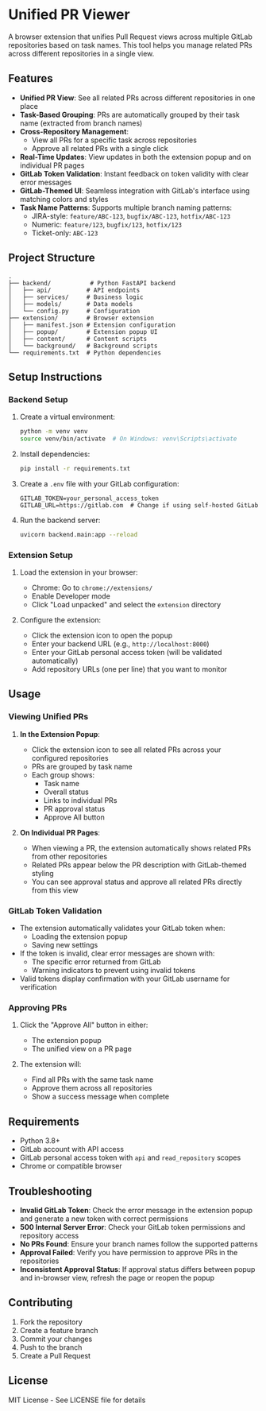 # Unified PR Viewer

A browser extension that unifies Pull Request views across multiple GitLab repositories based on task names. This tool helps you manage related PRs across different repositories in a single view.

## Features

- **Unified PR View**: See all related PRs across different repositories in one place
- **Task-Based Grouping**: PRs are automatically grouped by their task name (extracted from branch names)
- **Cross-Repository Management**: 
  - View all PRs for a specific task across repositories
  - Approve all related PRs with a single click
- **Real-Time Updates**: View updates in both the extension popup and on individual PR pages
- **GitLab Token Validation**: Instant feedback on token validity with clear error messages
- **GitLab-Themed UI**: Seamless integration with GitLab's interface using matching colors and styles
- **Task Name Patterns**: Supports multiple branch naming patterns:
  - JIRA-style: `feature/ABC-123`, `bugfix/ABC-123`, `hotfix/ABC-123`
  - Numeric: `feature/123`, `bugfix/123`, `hotfix/123`
  - Ticket-only: `ABC-123`

## Project Structure

```
.
├── backend/           # Python FastAPI backend
│   ├── api/          # API endpoints
│   ├── services/     # Business logic
│   ├── models/       # Data models
│   └── config.py     # Configuration
├── extension/        # Browser extension
│   ├── manifest.json # Extension configuration
│   ├── popup/        # Extension popup UI
│   ├── content/      # Content scripts
│   └── background/   # Background scripts
└── requirements.txt  # Python dependencies
```

## Setup Instructions

### Backend Setup

1. Create a virtual environment:
   ```bash
   python -m venv venv
   source venv/bin/activate  # On Windows: venv\Scripts\activate
   ```

2. Install dependencies:
   ```bash
   pip install -r requirements.txt
   ```

3. Create a `.env` file with your GitLab configuration:
   ```
   GITLAB_TOKEN=your_personal_access_token
   GITLAB_URL=https://gitlab.com  # Change if using self-hosted GitLab
   ```

4. Run the backend server:
   ```bash
   uvicorn backend.main:app --reload
   ```

### Extension Setup

1. Load the extension in your browser:
   - Chrome: Go to `chrome://extensions/`
   - Enable Developer mode
   - Click "Load unpacked" and select the `extension` directory

2. Configure the extension:
   - Click the extension icon to open the popup
   - Enter your backend URL (e.g., `http://localhost:8000`)
   - Enter your GitLab personal access token (will be validated automatically)
   - Add repository URLs (one per line) that you want to monitor

## Usage

### Viewing Unified PRs

1. **In the Extension Popup**:
   - Click the extension icon to see all related PRs across your configured repositories
   - PRs are grouped by task name
   - Each group shows:
     - Task name
     - Overall status
     - Links to individual PRs
     - PR approval status
     - Approve All button

2. **On Individual PR Pages**:
   - When viewing a PR, the extension automatically shows related PRs from other repositories
   - Related PRs appear below the PR description with GitLab-themed styling
   - You can see approval status and approve all related PRs directly from this view

### GitLab Token Validation

- The extension automatically validates your GitLab token when:
  - Loading the extension popup
  - Saving new settings
- If the token is invalid, clear error messages are shown with:
  - The specific error returned from GitLab
  - Warning indicators to prevent using invalid tokens
- Valid tokens display confirmation with your GitLab username for verification

### Approving PRs

1. Click the "Approve All" button in either:
   - The extension popup
   - The unified view on a PR page

2. The extension will:
   - Find all PRs with the same task name
   - Approve them across all repositories
   - Show a success message when complete

## Requirements

- Python 3.8+
- GitLab account with API access
- GitLab personal access token with `api` and `read_repository` scopes
- Chrome or compatible browser

## Troubleshooting

- **Invalid GitLab Token**: Check the error message in the extension popup and generate a new token with correct permissions
- **500 Internal Server Error**: Check your GitLab token permissions and repository access
- **No PRs Found**: Ensure your branch names follow the supported patterns
- **Approval Failed**: Verify you have permission to approve PRs in the repositories
- **Inconsistent Approval Status**: If approval status differs between popup and in-browser view, refresh the page or reopen the popup

## Contributing

1. Fork the repository
2. Create a feature branch
3. Commit your changes
4. Push to the branch
5. Create a Pull Request

## License

MIT License - See LICENSE file for details